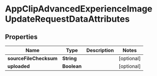 

# AppClipAdvancedExperienceImageUpdateRequestDataAttributes


## Properties

| Name | Type | Description | Notes |
|------------ | ------------- | ------------- | -------------|
|**sourceFileChecksum** | **String** |  |  [optional] |
|**uploaded** | **Boolean** |  |  [optional] |



